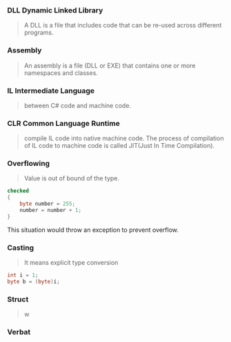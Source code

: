 ### DLL Dynamic Linked Library

> A DLL is a file that includes code that can be re-used across different programs.  

### Assembly

> An assembly is a file (DLL or EXE) that contains one or more namespaces and classes.  


### IL Intermediate Language

> between C# code and machine code.  

### CLR Common Language Runtime

> compile IL code into native machine code. The process of compilation of IL code to machine code is called JIT(Just In Time Compilation).


### Overflowing 

> Value is out of bound of the type.

```C#
checked
{
	byte number = 255;
	number = number + 1;
}
```

This situation would throw an exception to prevent overflow.

### Casting

> It means explicit type conversion

```C#
int i = 1;
byte b = (byte)i;
```

### Struct

> w


### Verbat